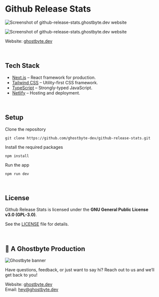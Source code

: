 # Github Release Stats

![Screenshot of github-release-stats.ghostbyte.dev website](https://github.com/user-attachments/assets/28a72667-987f-4989-aaa0-e79c91391f75)

![Screenshot of github-release-stats.ghostbyte.dev website](https://github.com/user-attachments/assets/365d632d-9517-4fcb-befe-bb6966171790)


Website: [ghostbyte.dev](https://ghostbyte.dev)

<br>

## Tech Stack

- [Next.js](https://nextjs.org/) – React framework for production.
- [Tailwind CSS](https://tailwindcss.com/) – Utility-first CSS framework.
- [TypeScript](https://www.typescriptlang.org/) – Strongly-typed JavaScript.
- [Netlify](https://netlify.com/) – Hosting and deployment.

<br>


## Setup

Clone the repository

```
git clone https://github.com/ghostbyte-dev/github-release-stats.git
```

Install the required packages

```
npm install
```

Run the app

```
npm run dev
```

<br>

## License

Github Release Stats is licensed under the **GNU General Public License v3.0 (GPL-3.0)**.

See the [LICENSE](./LICENSE) file for details.

<br>

## 👻 A Ghostbyte Production

![Ghostbyte banner](https://github.com/ghostbyte-dev/ghostbyte-website/blob/53ed21675d8306f4c6885ae0653b2805ee5b2e06/assets/ghostbyte_banner.png)

Have questions, feedback, or just want to say hi? Reach out to us and we’ll get back to you!

Website: [ghostbyte.dev](https://ghostbyte.dev)  
Email: [hey@ghostbyte.dev](mailto:hey@ghostbyte.dev)
